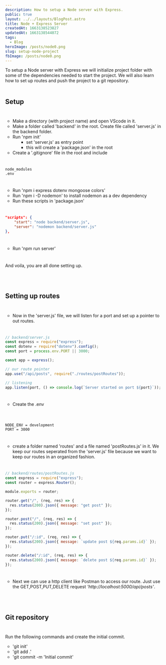 ```yaml
---
description: How to setup a Node server with Express.
public: true
layout: ../../layouts/BlogPost.astro
title: Node + Express Server
createdAt: 1663138523827
updatedAt: 1663138544072
tags:
  - Blog
heroImage: /posts/node0.png
slug: setup-node-project
fbImage: /posts/node0.png
---
```


<style>

ul li {
  list-style-type: circle;
}

ul li li {
 list-style-type: square;
  margin-left: 20px;
}


 hr {
  height:10px; 
  visibility:hidden;
 }
</style>

To setup a Node server with Express we will initialize project folder with some of the dependencies needed to start the project. We will also learn how to set up routes and push the project to a git repository.
<br></br>

## Setup

<hr></hr>

- Make a directory (with project name) and open VScode in it.
- Make a folder called 'backend' in the root. Create file called 'server.js' in the backend folder.
- Run 'npm init'
  - set 'server.js' as entry point
  - this will create a 'package.json' in the root
- Create a '.gitignore' file in the root and include

<hr></hr>

```.gitignore
node_modules
.env
```

<hr></hr>

- Run 'npm i express dotenv mongoose colors'
- Run 'npm i -D nodemon' to install nodemon as a dev dependency
- Run these scripts in 'package.json'

<hr></hr>

```json
"scripts": {
    "start": "node backend/server.js",
    "server": "nodemon backend/server.js"
},
```

<hr></hr>

- Run 'npm run server'

<hr></hr>

And voila, you are all done setting up.

<br></br>

## Setting up routes

<hr></hr>

- Now in the 'server.js' file, we will listen for a port and set up a pointer to out routes.

<hr></hr>

```javascript
// backend/server.js
const express = require("express");
const dotenv = require("dotenv").config();
const port = process.env.PORT || 3000;

const app = express();

// our route pointer
app.use("/api/posts", require("./routes/postRoutes"));

// listening
app.listen(port, () => console.log(`Server started on port ${port}`));
```

<hr></hr>

- Create the .env

<hr></hr>

```.env;

NODE_ENV = development
PORT = 3000
```

<hr></hr>

- create a folder named 'routes' and a file named 'postRoutes.js' in it.
  We keep our routes seperated from the 'server.js' file because we want to keep our routes in an organized fashion.

<hr></hr>

```javascript
// backend/routes/postRoutes.js
const express = require("express");
const router = express.Router();

module.exports = router;

router.get("/", (req, res) => {
  res.status(200).json({ message: "get post" });
});

router.post("/", (req, res) => {
  res.status(200).json({ message: "set post" });
});

router.put("/:id", (req, res) => {
  res.status(200).json({ message: `update post ${req.params.id}` });
});

router.delete("/:id", (req, res) => {
  res.status(200).json({ message: `delete post ${req.params.id}` });
});
```

<hr></hr>

- Next we can use a http client like Postman to access our route. Just use the GET,POST,PUT,DELETE request _'http://localhost:5000/api/posts'_.

<br></br>

## Git repository

<hr></hr>

Run the following commands and create the initial commit.

- 'git init'
- 'git add .'
- 'git commit -m 'Initial commit'

